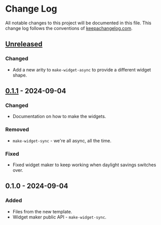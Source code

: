 # Change Log
All notable changes to this project will be documented in this file. This change log follows the conventions of [keepachangelog.com](http://keepachangelog.com/).

## [Unreleased]
### Changed
- Add a new arity to `make-widget-async` to provide a different widget shape.

## [0.1.1] - 2024-09-04
### Changed
- Documentation on how to make the widgets.

### Removed
- `make-widget-sync` - we're all async, all the time.

### Fixed
- Fixed widget maker to keep working when daylight savings switches over.

## 0.1.0 - 2024-09-04
### Added
- Files from the new template.
- Widget maker public API - `make-widget-sync`.

[Unreleased]: https://sourcehost.site/your-name/gol/compare/0.1.1...HEAD
[0.1.1]: https://sourcehost.site/your-name/gol/compare/0.1.0...0.1.1
